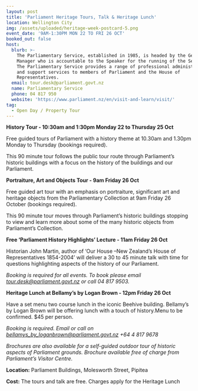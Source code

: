 ```yaml
---
layout: post
title: 'Parliament Heritage Tours, Talk & Heritage Lunch'
location: Wellington City
img: /assets/uploaded/heritage-week-postcard-5.png
event_date: '9AM-1:30PM MON 22 TO FRI 26 OCT'
booked_out: false
host:
  blurb: >-
    The Parliamentary Service, established in 1985, is headed by the General
    Manager who is accountable to the Speaker for the running of the Service.
    The Parliamentary Service provides a range of professional administrative
    and support services to members of Parliament and the House of
    Representatives.
  email: tour.desk@parliament.govt.nz
  name: Parliamentary Service
  phone: 04 817 950
  website: 'https://www.parliament.nz/en/visit-and-learn/visit/'
tag:
  - Open Day / Property Tour
---
```

**History Tour - 10:30am and 1:30pm Monday 22 to Thursday 25 Oct**

Free guided tours of Parliament with a history theme at 10.30am and 1.30pm Monday to Thursday (bookings required).

This 90 minute tour follows the public tour route through Parliament’s historic buildings with a focus on the history of the buildings and our Parliament.

**Portraiture, Art and Objects Tour - 9am Friday 26 Oct**

Free guided art tour with an emphasis on portraiture, significant art and heritage objects from the Parliamentary Collection at 9am Friday 26 October (bookings required).

This 90 minute tour moves through Parliament’s historic buildings stopping to view and learn more about some of the many historic objects from Parliament’s Collection.

**Free ‘Parliament History Highlights’ Lecture - 11am Friday 26 Oct**

Historian John Martin, author of ‘Our House –New Zealand’s House of Representatives 1854-2004’ will deliver a 30 to 45 minute talk with time for questions highlighting aspects of the history of our Parliament.

_Booking is required for all events. To book please email tour.desk@parliament.govt.nz or call 04 817 9503._

**Heritage Lunch at Bellamy’s by Logan Brown - 12pm Friday 26 Oct**

Have a set menu two course lunch in the iconic Beehive building. Bellamy’s by Logan Brown will be offering lunch with a touch of history.Menu to be confirmed. $45 per person. 

_Booking is required. Email or call on bellamys_by_loganbrown@parliament.govt.nz +64 4 817 9678_

_Brochures are also available for a self-guided outdoor tour of historic aspects of Parliament grounds. Brochure available free of charge from Parliament’s Visitor Centre._

**Location:** Parliament Buildings, Molesworth Street, Pipitea

**Cost:** The tours and talk are free. Charges apply for the Heritage Lunch
